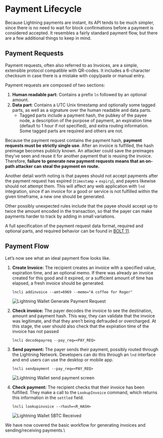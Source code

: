 # Payment Lifecycle

Because Lightning payments are instant, its API tends to be much simpler, since there is no need to wait for block confirmations before a payment is considered accepted. It resembles a fairly standard payment flow, but there are a few additional things to keep in mind.

## **Payment Requests**

Payment requests, often also referred to as Invoices, are a simple, extensible protocol compatible with QR-codes. It includes a 6-character checksum in case there is a mistake with copy/paste or manual entry.

Payment requests are composed of two sections:

1. **Human readable part:** Contains a prefix `ln` followed by an optional amount.
2. **Data part**: Contains a UTC Unix timestamp and optionally some tagged parts, as well as a signature over the human readable and data parts.
   * Tagged parts include a payment hash, the pubkey of the payee node, a description of the purpose of payment, an expiration time (default to 1 hour if not specified), and extra routing information. Some tagged parts are required and others are not.

Because the payment request contains the payment hash, **payment requests must be strictly single use**. After an invoice is fulfilled, the hash preimage becomes publicly known. An attacker could save the preimages they’ve seen and reuse it for another payment that is reusing the invoice. Therefore, **failure to generate new payment requests means that an on-path attacker can steal the payment en route.**

Another detail worth noting is that payees should not accept payments after the payment request has expired (`timestamp` + `expiry`), and payers likewise should not attempt them. This will affect any web application with `lnd` integration, since if an invoice for a good or service is not fulfilled within the given timeframe, a new one should be generated.

Other possibly unexpected rules include that the payee should accept up to twice the amount encoded in the transaction, so that the payer can make payments harder to track by adding in small variations.

A full specification of the payment request data format, required and optional parts, and required behavior can be found in [BOLT 11](https://github.com/lightningnetwork/lightning-rfc/blob/master/11-payment-encoding.md).

## **Payment Flow**

Let’s now see what an ideal payment flow looks like.

1.  **Create Invoice:** The recipient creates an invoice with a specified value, expiration time, and an optional memo. If there was already an invoice created for this good and it expired, or a sufficient amount of time has elapsed, a fresh invoice should be generated.

    ```
    lncli addinvoice --amt=6969 --memo="A coffee for Roger"
    ```

    ![Lightning Wallet Generate Payment Request](https://i.imgur.com/1xYB9Yq.png)
2.  **Check invoice:** The payer decodes the invoice to see the destination, amount and payment hash. This way, they can validate that the invoice was legitimate, and that they aren’t being defrauded or overcharged. At this stage, the user should also check that the expiration time of the invoice has not passed

    ```
    lncli decodepayreq --pay_req=<PAY_REQ>
    ```
3.  **Send payment:** The payer sends their payment, possibly routed through the Lightning Network. Developers can do this through an `lnd` interface and end users can use the desktop or mobile app.

    ```
    lncli sendpayment --pay_req=<PAY_REQ>
    ```

    ![Lightning Wallet send payment screen](https://i.imgur.com/AQMRsZ3.png)
4.  **Check payment:** The recipient checks that their invoice has been fulfilled. They make a call to the `LookupInvoice` command, which returns this information in the `settled` field.

    ```
    lncli lookupinvoice --rhash=<R_HASH>
    ```

    ![Lightning Wallet 5BTC Received](https://i.imgur.com/Yu8EaBf.png)

We have now covered the basic workflow for generating invoices and sending/receiving payments.\

